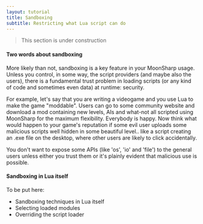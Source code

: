 ```yaml
---
layout: tutorial
title: Sandboxing
subtitle: Restricting what Lua script can do
---
```



> This section is under construction


#### Two words about sandboxing

More likely than not, sandboxing is a key feature in your MoonSharp usage. Unless you control, in some way, the script providers (and maybe also the users), there is a fundamental trust problem in loading scripts (or any kind of code and sometimes even data) at runtime: security.

For example, let's say that you are writing a videogame and you use Lua to make the game "moddable". Users can go to some community website and download a mod containing 
new levels, AIs and what-not all scripted using MoonSharp for the maximum flexibility. Everybody is happy. Now think what would happen to your game's reputation if some
evil user uploads some malicious scripts well hidden in some beautiful level.. like a script creating an .exe file on the desktop, where other users are likely to click 
accidentally. 

You don't want to expose some APIs (like 'os', 'io' and 'file') to the general users unless either you trust them or it's plainly evident that malicious use is possible.


#### Sandboxing in Lua itself






To be put here:

* Sandboxing techniques in Lua itself
* Selecting loaded modules
* Overriding the script loader


